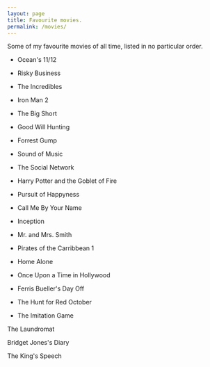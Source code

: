 ```yaml
---
layout: page
title: Favourite movies. 
permalink: /movies/
---
```


Some of my favourite movies of all time, listed in no particular order. 

- Ocean's 11/12 

- Risky Business 

- The Incredibles 

- Iron Man 2 

- The Big Short 

- Good Will Hunting 

- Forrest Gump

- Sound of Music

- The Social Network

- Harry Potter and the Goblet of Fire 

- Pursuit of Happyness

- Call Me By Your Name

- Inception 

- Mr. and Mrs. Smith

- Pirates of the Carribbean 1

- Home Alone

- Once Upon a Time in Hollywood

- Ferris Bueller's Day Off

- The Hunt for Red October 

- The Imitation Game

The Laundromat

Bridget Jones's Diary

The King's Speech
